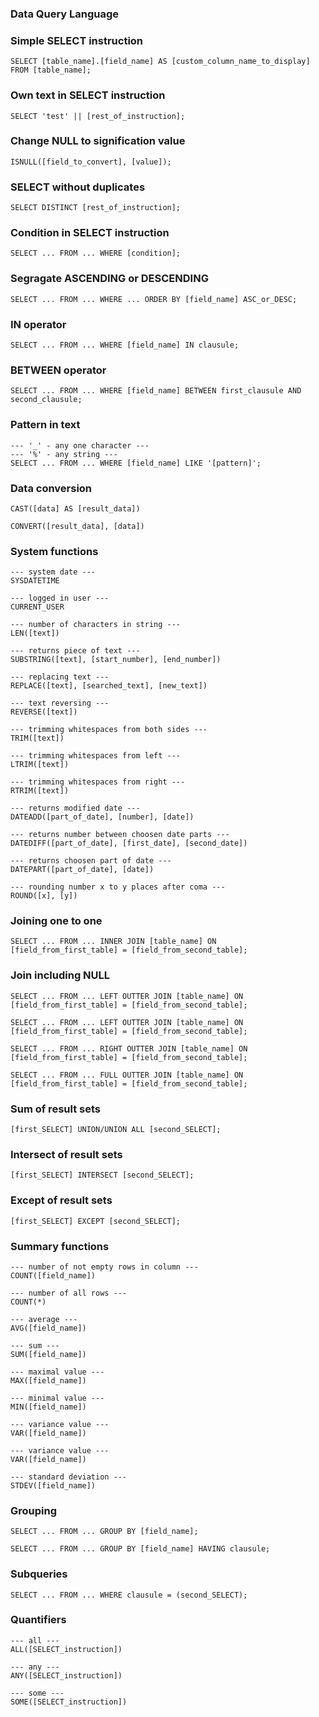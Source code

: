 ### Data Query Language

### Simple SELECT instruction
```
SELECT [table_name].[field_name] AS [custom_column_name_to_display]
FROM [table_name];
```

### Own text in SELECT instruction
```
SELECT 'test' || [rest_of_instruction];
```

### Change NULL to signification value
```
ISNULL([field_to_convert], [value]);
```

### SELECT without duplicates
```
SELECT DISTINCT [rest_of_instruction];
```

### Condition in SELECT instruction
```
SELECT ... FROM ... WHERE [condition];
```

### Segragate ASCENDING or DESCENDING
```
SELECT ... FROM ... WHERE ... ORDER BY [field_name] ASC_or_DESC;
```

### IN operator
```
SELECT ... FROM ... WHERE [field_name] IN clausule;
```

### BETWEEN operator
```
SELECT ... FROM ... WHERE [field_name] BETWEEN first_clausule AND second_clausule;
```

### Pattern in text
```
--- '_' - any one character ---
--- '%' - any string ---
SELECT ... FROM ... WHERE [field_name] LIKE '[pattern]';
```

### Data conversion
```
CAST([data] AS [result_data])
```

```
CONVERT([result_data], [data])
```

### System functions
```
--- system date ---
SYSDATETIME
```

```
--- logged in user ---
CURRENT_USER
```

```
--- number of characters in string ---
LEN([text])
```

```
--- returns piece of text ---
SUBSTRING([text], [start_number], [end_number])
```

```
--- replacing text ---
REPLACE([text], [searched_text], [new_text])
```

```
--- text reversing ---
REVERSE([text])
```

```
--- trimming whitespaces from both sides ---
TRIM([text])
```

```
--- trimming whitespaces from left ---
LTRIM([text])
```

```
--- trimming whitespaces from right ---
RTRIM([text])
```

```
--- returns modified date ---
DATEADD([part_of_date], [number], [date])
```

```
--- returns number between choosen date parts ---
DATEDIFF([part_of_date], [first_date], [second_date])
```

```
--- returns choosen part of date ---
DATEPART([part_of_date], [date])
```

```
--- rounding number x to y places after coma ---
ROUND([x], [y])
```

### Joining one to one
```
SELECT ... FROM ... INNER JOIN [table_name] ON [field_from_first_table] = [field_from_second_table];
```

### Join including NULL
```
SELECT ... FROM ... LEFT OUTTER JOIN [table_name] ON [field_from_first_table] = [field_from_second_table];
```

```
SELECT ... FROM ... LEFT OUTTER JOIN [table_name] ON [field_from_first_table] = [field_from_second_table];
```

```
SELECT ... FROM ... RIGHT OUTTER JOIN [table_name] ON [field_from_first_table] = [field_from_second_table];
```

```
SELECT ... FROM ... FULL OUTTER JOIN [table_name] ON [field_from_first_table] = [field_from_second_table];
```

### Sum of result sets
```
[first_SELECT] UNION/UNION ALL [second_SELECT];
```

### Intersect of result sets
```
[first_SELECT] INTERSECT [second_SELECT];
```

### Except of result sets
```
[first_SELECT] EXCEPT [second_SELECT];
```

### Summary functions
```
--- number of not empty rows in column ---
COUNT([field_name])
```

```
--- number of all rows ---
COUNT(*)
```

```
--- average ---
AVG([field_name])
```

```
--- sum ---
SUM([field_name])
```

```
--- maximal value ---
MAX([field_name])
```

```
--- minimal value ---
MIN([field_name])
```

```
--- variance value ---
VAR([field_name])
```

```
--- variance value ---
VAR([field_name])
```

```
--- standard deviation ---
STDEV([field_name])
```

### Grouping
```
SELECT ... FROM ... GROUP BY [field_name];
```

```
SELECT ... FROM ... GROUP BY [field_name] HAVING clausule;
```

### Subqueries
```
SELECT ... FROM ... WHERE clausule = (second_SELECT);
```

### Quantifiers
```
--- all ---
ALL([SELECT_instruction])
```

```
--- any ---
ANY([SELECT_instruction])
```

```
--- some ---
SOME([SELECT_instruction])
```